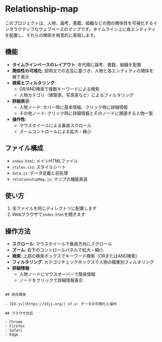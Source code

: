 # Relationship-map

このプロジェクトは、人物、論考、書籍、組織などの間の関係性を可視化するインタラクティブなウェブベースのマップです。タイムライン上に各エンティティを配置し、それらの関係を視覚的に表現します。

## 機能

- **タイムラインベースのレイアウト**: 年代順に論考、書籍、組織を配置
- **関係性の可視化**: 説明文での言及に基づき、人物と各エンティティの関係を線で表示
- **検索とフィルタリング**: 
  - OR/AND検索で複数キーワードによる検索
  - 人物カテゴリ（建築家、写真家など）によるフィルタリング
- **詳細表示**:
  - 人物ノード: ホバー時に基本情報、クリック時に詳細情報
  - その他ノード: クリック時に詳細情報とそのノードに関連する人物一覧
- **操作性**:
  - マウスホイールによる垂直スクロール
  - ズームコントロールによる拡大・縮小

## ファイル構成

- `index.html`: メインHTMLファイル
- `styles.css`: スタイルシート
- `data.js`: データ定義と前処理
- `relationshipMap.js`: マップの機能実装

## 使い方

1. 全ファイルを同じディレクトリに配置します
2. Webブラウザで`index.html`を開きます

## 操作方法

- **スクロール**: マウスホイールで垂直方向にスクロール
- **ズーム**: 右下のコントロールパネルで拡大・縮小
- **検索**: 上部の検索ボックスでキーワード検索（ORまたはAND検索）
- **フィルタリング**: カテゴリチェックボックスで人物の職業別フィルタリング
- **詳細情報**: 
  - 人物ノードにマウスオーバーで簡易情報
  - ノードをクリックで詳細情報表示

```

## 依存関係

- [D3.js](https://d3js.org/) v7.x: データの可視化と操作

## ブラウザ対応

- Chrome
- Firefox
- Safari
- Edge
